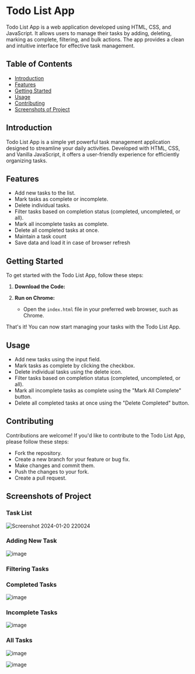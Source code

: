 # Todo List App

Todo List App is a web application developed using HTML, CSS, and JavaScript. It allows users to manage their tasks by adding, deleting, marking as complete, filtering, and bulk actions. The app provides a clean and intuitive interface for effective task management.

## Table of Contents

- [Introduction](#introduction)
- [Features](#features)
- [Getting Started](#getting-started)
- [Usage](#usage)
- [Contributing](#contributing)
- [Screenshots of Project](#screenshots-of-project)

## Introduction

Todo List App is a simple yet powerful task management application designed to streamline your daily activities. Developed with HTML, CSS, and Vanilla JavaScript, it offers a user-friendly experience for efficiently organizing tasks.

## Features

- Add new tasks to the list.
- Mark tasks as complete or incomplete.
- Delete individual tasks.
- Filter tasks based on completion status (completed, uncompleted, or all).
- Mark all incomplete tasks as complete.
- Delete all completed tasks at once.
- Maintain a task count
- Save data and load it in case of browser refresh
  
## Getting Started

To get started with the Todo List App, follow these steps:

1. **Download the Code:**

2. **Run on Chrome:**
   - Open the `index.html` file in your preferred web browser, such as Chrome.

That's it! You can now start managing your tasks with the Todo List App.

## Usage

- Add new tasks using the input field.
- Mark tasks as complete by clicking the checkbox.
- Delete individual tasks using the delete icon.
- Filter tasks based on completion status (completed, uncompleted, or all).
- Mark all incomplete tasks as complete using the "Mark All Complete" button.
- Delete all completed tasks at once using the "Delete Completed" button.


## Contributing

Contributions are welcome! If you'd like to contribute to the Todo List App, please follow these steps:

- Fork the repository.
- Create a new branch for your feature or bug fix.
- Make changes and commit them.
- Push the changes to your fork.
- Create a pull request.

## Screenshots of Project

### Task List

![Screenshot 2024-01-20 220024](https://github.com/Shinia-Gupta/Todo-List_CN/assets/113818197/cda6b239-14c5-48cc-9999-76ef2a4b4c6f)

### Adding New Task

![image](https://github.com/Shinia-Gupta/Todo-List_CN/assets/113818197/d36ec280-7017-4ac2-8e9a-dfa689d5e87e)

### Filtering Tasks

### Completed Tasks 

![image](https://github.com/Shinia-Gupta/Todo-List_CN/assets/113818197/30a01de1-3b35-4902-a71f-098744413111)

### Incomplete Tasks

![image](https://github.com/Shinia-Gupta/Todo-List_CN/assets/113818197/ca793756-dcc6-4706-b9f7-45a5f48a3be8)

### All Tasks

![image](https://github.com/Shinia-Gupta/Todo-List_CN/assets/113818197/673c7b13-0b52-4d02-ba95-2cde42ec59eb)

![image](https://github.com/Shinia-Gupta/Todo-List_CN/assets/113818197/e392d2f8-4acf-41f5-a308-7ad64f5cb126)


